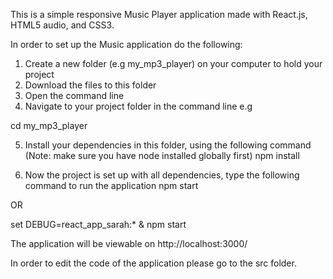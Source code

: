 This is a simple responsive Music Player application made with React.js, HTML5 audio, and CSS3.


In order to set up the Music application do the following:

1. Create a new folder (e.g my_mp3_player) on your computer to hold your project
2. Download the files to this folder
3. Open the command line
4. Navigate to your project folder in the command line e.g 

cd my_mp3_player 

5. Install your dependencies in this folder, using the following command (Note: make sure you have node installed globally first)
npm install

6. Now the project is set up with all dependencies, type the following command to run the application
npm start

OR 

set DEBUG=react_app_sarah:* & npm start

The application will be viewable on http://localhost:3000/


In order to edit the code of the application please go to the src folder.